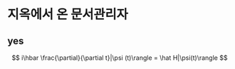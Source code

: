 # 지옥에서 온 문서관리자

## yes

$$ i\hbar \frac{\partial}{\partial t}|\psi (t)\rangle = \hat H|\psi(t)\rangle $$
